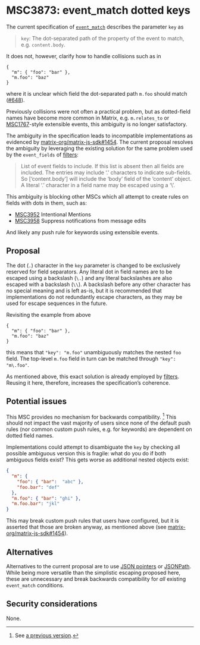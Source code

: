 # MSC3873: event_match dotted keys

The current specification of [`event_match`] describes the parameter
`key` as

> `key`: The dot-separated path of the property of the event to match,
> e.g. `content.body`.

It does not, however, clarify how to handle collisions such as in

    {
      "m": { "foo": "bar" },
      "m.foo": "baz"
    }

where it is unclear which field the dot-separated path `m.foo` should
match ([#648]).

Previously collisions were not often a practical problem, but as dotted-field names
have become more common in Matrix, e.g. `m.relates_to` or [MSC1767]-style
extensible events, this ambiguity is no longer satisfactory.

The ambiguity in the specification leads to incompatible implementations as
evidenced by [matrix-org/matrix-js-sdk#1454]. The current proposal resolves the
ambiguity by leveraging the existing solution for the same problem used by the
`event_fields` of [filters]:

> List of event fields to include. If this list is absent then all fields are included.
> The entries may include ‘.’ characters to indicate sub-fields. So [‘content.body’]
> will include the ‘body’ field of the ‘content’ object. A literal ‘.’ character
> in a field name may be escaped using a ‘\’.

This ambiguity is blocking other MSCs which all attempt to create rules on fields
with dots in them, such as:

* [MSC3952] Intentional Mentions
* [MSC3958] Suppress notifications from message edits

And likely any push rule for keywords using extensible events.

## Proposal

The dot (`.`) character in the `key` parameter is changed to be exclusively
reserved for field separators. Any literal dot in field names are to be
escaped using a backslash (`\.`) and any literal backslashes are also escaped with
a backslash (`\\`). A backslash before any other character has no special meaning
and is left as-is, but it is recommended that implementations do not redundantly
escape characters, as they may be used for escape sequences in the future.

Revisiting the example from above

    {
      "m": { "foo": "bar" },
      "m.foo": "baz"
    }

this means that `"key": "m.foo"` unambiguously matches the nested `foo`
field. The top-level `m.foo` field in turn can be matched through
`"key": "m\.foo"`.

As mentioned above, this exact solution is already employed by
[filters]. Reusing it here, therefore, increases the
specification’s coherence.

## Potential issues

This MSC provides no mechanism for backwards compatibility. [^1] This should not
impact the vast majority of users since none of the default push rules (nor common
custom push rules, e.g. for keywords) are dependent on dotted field names.

Implementations could attempt to disambiguate the `key` by checking all possible
ambiguous version this is fragile: what do you do if both ambiguous fields exist?
This gets worse as additional nested objects exist:

```json
{
  "m": { 
    "foo": { "bar":  "abc" },
    "foo.bar": "def"
  },
  "m.foo": { "bar": "ghi" },
  "m.foo.bar": "jkl"
}
```

This may break custom push rules that users have configured, but it is asserted
that those are broken anyway, as mentioned above (see [matrix-org/matrix-js-sdk#1454]).

## Alternatives

Alternatives to the current proposal are to use [JSON pointers] or [JSONPath]. While
being more versatile than the simplistic escaping proposed here, these are
unnecessary and break backwards compatibility for *all* existing `event_match`
conditions.

## Security considerations

None.

[^1]: See [a previous version].

  [`event_match`]: https://spec.matrix.org/v1.3/client-server-api/#conditions-1
  [MSC1767]: https://github.com/matrix-org/matrix-spec-proposals/pull/1767
  [#648]: https://github.com/matrix-org/matrix-spec/issues/648
  [matrix-org/matrix-js-sdk#1454]: https://github.com/matrix-org/matrix-js-sdk/issues/1454
  [MSC3952]: https://github.com/matrix-org/matrix-spec-proposals/pull/3952
  [MSC3958]: https://github.com/matrix-org/matrix-spec-proposals/pull/3958
  [filters]: https://spec.matrix.org/v1.3/client-server-api/#post_matrixclientv3useruseridfilter
  [JSON pointers]: https://www.rfc-editor.org/rfc/rfc6901
  [JSONPath]: https://goessner.net/articles/JsonPath/
  [a previous version]: https://github.com/matrix-org/matrix-spec-proposals/blob/cd906fcb263f667a7b8e5a626cc5b55fba3b9262/proposals/3873-event-match-dotted-keys.md?rgh-link-date=2022-08-21T18%3A02%3A02Z#backwards-compatibility
